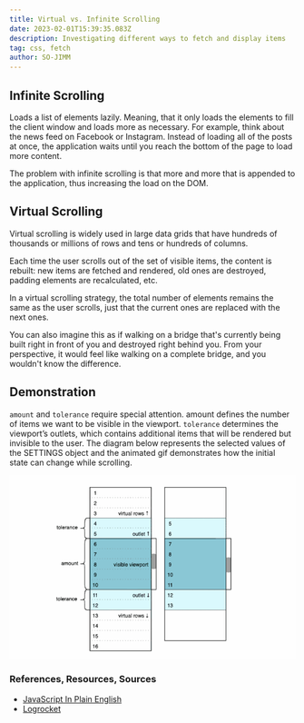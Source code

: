 ```yaml
---
title: Virtual vs. Infinite Scrolling
date: 2023-02-01T15:39:35.083Z
description: Investigating different ways to fetch and display items
tag: css, fetch
author: SO-JIMM
---
```


## Infinite Scrolling

Loads a list of elements lazily. Meaning, that it only loads the elements to fill the client window and loads more as necessary. For example, think about the news feed on Facebook or Instagram. Instead of loading all of the posts at once, the application waits until you reach the bottom of the page to load more content.

The problem with infinite scrolling is that more and more that is appended to the application, thus increasing the load on the DOM.

## Virtual Scrolling

Virtual scrolling is widely used in large data grids that have hundreds of thousands or millions of rows and tens or hundreds of columns.

Each time the user scrolls out of the set of visible items, the content is rebuilt: new items are fetched and rendered, old ones are destroyed, padding elements are recalculated, etc.

In a virtual scrolling strategy, the total number of elements remains the same as the user scrolls, just that the current ones are replaced with the next ones.

You can also imagine this as if walking on a bridge that's currently being built right in front of you and destroyed right behind you. From your perspective, it would feel like walking on a complete bridge, and you wouldn't know the difference.

## Demonstration

`amount` and `tolerance` require special attention. amount defines the number of items we want to be visible in the viewport. `tolerance` determines the viewport’s outlets, which contains additional items that will be rendered but invisible to the user. The diagram below represents the selected values of the SETTINGS object and the animated gif demonstrates how the initial state can change while scrolling.

![GIF Example](./vscroll-final.gif)

### References, Resources, Sources

- [JavaScript In Plain English](https://javascript.plainenglish.io/infinite-scrolling-vs-virtual-scrolling-in-angular-57f6e60f1285)
- [Logrocket](https://blog.logrocket.com/virtual-scrolling-core-principles-and-basic-implementation-in-react/)
